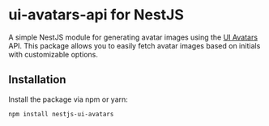 # ui-avatars-api for NestJS

A simple NestJS module for generating avatar images using the [UI Avatars](https://ui-avatars.com) API. This package allows you to easily fetch avatar images based on initials with customizable options.

## Installation

Install the package via npm or yarn:

```bash
npm install nestjs-ui-avatars
```
